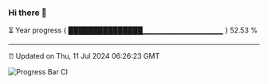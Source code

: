 ### Hi there 👋

⏳ Year progress { ███████████████▁▁▁▁▁▁▁▁▁▁▁▁▁▁▁ } 52.53 %

---

⏰ Updated on Thu, 11 Jul 2024 06:26:23 GMT

![Progress Bar CI](https://github.com/ZhaoGui/ZhaoGui/workflows/Progress%20Bar%20CI/badge.svg)
